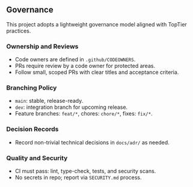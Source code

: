 ## Governance

This project adopts a lightweight governance model aligned with TopTier practices.

### Ownership and Reviews

- Code owners are defined in `.github/CODEOWNERS`.
- PRs require review by a code owner for protected areas.
- Follow small, scoped PRs with clear titles and acceptance criteria.

### Branching Policy

- `main`: stable, release-ready.
- `dev`: integration branch for upcoming release.
- Feature branches: `feat/*`, chores: `chore/*`, fixes: `fix/*`.

### Decision Records

- Record non-trivial technical decisions in `docs/adr/` as needed.

### Quality and Security

- CI must pass: lint, type-check, tests, and security scans.
- No secrets in repo; report via `SECURITY.md` process.
